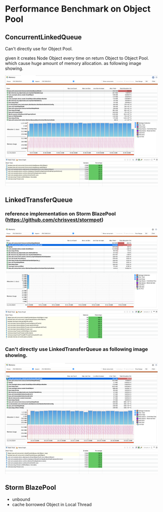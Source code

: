 # Performance Benchmark on Object Pool

## ConcurrentLinkedQueue

Can't directly use for Object Pool.

given it creates Node Object every time on return Object to Object Pool.
which cause huge amount of memory allocation. as following image showing.

![Node Allocation](./images/simplepool-node-creation.png)

## LinkedTransferQueue

### reference implementation on Storm BlazePool (https://github.com/chrisvest/stormpot)

![Memory Allocation](./images/blaze-pool-memory.png)


### Can't directly use LinkedTransferQueue as following image showing.

![Node Allocation](./images/simplepool2-node.png)


## Storm BlazePool

* unbound
* cache borrowed Object in Local Thread

